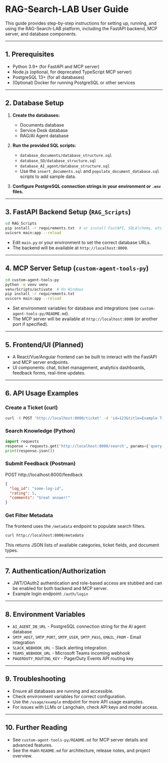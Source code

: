 # RAG-Search-LAB User Guide

This guide provides step-by-step instructions for setting up, running, and using the RAG-Search-LAB platform, including the FastAPI backend, MCP server, and database components.

---

## 1. Prerequisites

- Python 3.9+ (for FastAPI and MCP server)
- Node.js (optional, for deprecated TypeScript MCP server)
- PostgreSQL 13+ (for all databases)
- (Optional) Docker for running PostgreSQL or other services

---

## 2. Database Setup

1. **Create the databases:**
   - Documents database
   - Service Desk database
   - RAG/AI Agent database

2. **Run the provided SQL scripts:**
   - `database_documents/database_structure.sql`
   - `database_SD/database_structure.sql`
   - `database_AI_agent/database_structure.sql`
   - Use the `insert_documents.sql` and `populate_document_database.sql` scripts to add sample data.

3. **Configure PostgreSQL connection strings in your environment or `.env` files.**

---

## 3. FastAPI Backend Setup (`RAG_Scripts`)

```bash
cd RAG_Scripts
pip install -r requirements.txt  # or install FastAPI, SQLAlchemy, etc.
uvicorn main:app --reload
```

- Edit `main.py` or your environment to set the correct database URLs.
- The backend will be available at `http://localhost:8000`.

---

## 4. MCP Server Setup (`custom-agent-tools-py`)

```bash
cd custom-agent-tools-py
python -m venv venv
venv/Scripts/activate  # On Windows
pip install -r requirements.txt
uvicorn main:app --reload
```

- Set environment variables for database and integrations (see `custom-agent-tools-py/README.md`).
- The MCP server will be available at `http://localhost:8000` (or another port if specified).

---

## 5. Frontend/UI (Planned)

- A React/Vue/Angular frontend can be built to interact with the FastAPI and MCP server endpoints.
- UI components: chat, ticket management, analytics dashboards, feedback forms, real-time updates.

---

## 6. API Usage Examples

### Create a Ticket (curl)
```bash
curl -X POST 'http://localhost:8000/ticket' -d 'id=123&title=Example Ticket'
```

### Search Knowledge (Python)
```python
import requests
response = requests.get('http://localhost:8000/search', params={'query': 'error'})
print(response.json())
```

### Submit Feedback (Postman)
POST http://localhost:8000/feedback
```json
{
  "log_id": "some-log-id",
  "rating": 5,
  "comments": "Great answer!"
}
```

### Get Filter Metadata
The frontend uses the `/metadata` endpoint to populate search filters.

```bash
curl http://localhost:8000/metadata
```
This returns JSON lists of available categories, ticket fields, and document types.

---

## 7. Authentication/Authorization

- JWT/OAuth2 authentication and role-based access are stubbed and can be enabled for both backend and MCP server.
- Example login endpoint: `/auth/login`

---

## 8. Environment Variables

- `AI_AGENT_DB_URL` - PostgreSQL connection string for the AI agent database
- `SMTP_HOST`, `SMTP_PORT`, `SMTP_USER`, `SMTP_PASS`, `EMAIL_FROM` - Email integration
- `SLACK_WEBHOOK_URL` - Slack alerting integration
- `TEAMS_WEBHOOK_URL` - Microsoft Teams incoming webhook
- `PAGERDUTY_ROUTING_KEY` - PagerDuty Events API routing key

---

## 9. Troubleshooting

- Ensure all databases are running and accessible.
- Check environment variables for correct configuration.
- Use the `/usage/example` endpoint for more API usage examples.
- For issues with LLMs or Langchain, check API keys and model access.

---

## 10. Further Reading

- See `custom-agent-tools-py/README.md` for MCP server details and advanced features.
- See the main `README.md` for architecture, release notes, and project overview.
